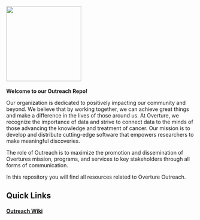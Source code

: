<h2><img src='https://user-images.githubusercontent.com/59712867/212192684-be01cc75-bb8e-4c83-a60f-7eb84f0917b5.png' href="https://github.com/MitchellShiell/Outreach/wiki" width='200'></h2>

**Welcome to our Outreach Repo!**

Our organization is dedicated to positively impacting our community and beyond. We believe that by working together, we can achieve great things and make a difference in the lives of those around us. At Overture, we recognize the importance of data and strive to connect data to the minds of those advancing the knowledge and treatment of cancer. Our mission is to develop and distribute cutting-edge software that empowers researchers to make meaningful discoveries.

The role of Outreach is to maximize the promotion and dissemination of Overtures mission, programs, and services to key stakeholders through all forms of communication.

In this repository you will find all resources related to Overture Outreach.

## Quick Links

#### [Outreach Wiki](https://github.com/MitchellShiell/Outreach/wiki)

